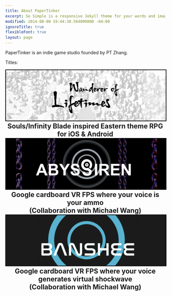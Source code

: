 ```yaml
---
title: About PaperTinker
excerpt: So Simple is a responsive Jekyll theme for your words and images.
modified: 2014-08-08 19:44:38.564000000 -04:00
ignoreTitle: true
flexibleFont: true
layout: page
---
```


PaperTinker is an indie game studio founded by PT Zhang.

Titles:
<div align="center" style="padding: 0em 0 0em 0;"><a href="/games/lifetimes/"><img style="border: 2px solid black;" src="/images/WandererOfLifetimesBanner.jpg"></a></div>
<div align="center" style="padding: 0em 0 0em 0; font-size: 1.5em; font-weight: bold;">Souls/Infinity Blade inspired Eastern theme RPG for iOS & Android</div>

<div align="center" style="padding: 0em 0 0em 0;"><a href="/games/abyssiren/"><img style="border: 2px solid black;" src="/images/AbyssirenBanner.png"></a></div>
<div align="center" style="padding: 0em 0 0em 0; font-size: 1.5em; font-weight: bold;">Google cardboard VR FPS where your voice is your ammo
<br>
(Collaboration with Michael Wang)</div>

<div align="center" style="padding: 0em 0 0em 0;"><a href="/games/banshee/"><img style="border: 2px solid black;" src="/images/BansheeBanner.png"></a></div>
<div align="center" style="padding: 0em 0 0em 0; font-size: 1.5em; font-weight: bold;">Google cardboard VR FPS where your voice generates virtual shockwave
<br>
(Collaboration with Michael Wang)</div>